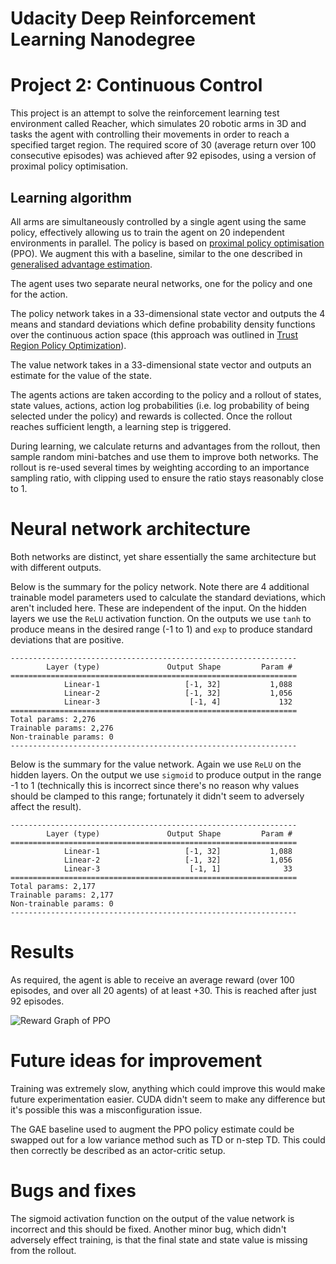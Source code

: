 # Udacity Deep Reinforcement Learning Nanodegree
# Project 2: Continuous Control

This project is an attempt to solve the reinforcement learning test environment called Reacher, which simulates 20 robotic arms in 3D and tasks the agent with controlling their movements in order to reach a specified target region. The required score of 30 (average return over 100 consecutive episodes) was achieved after 92 episodes, using a version of proximal policy optimisation.


## Learning algorithm

All arms are simultaneously controlled by a single agent using the same policy, effectively allowing us to train the agent on 20 independent environments in parallel. The policy is based on [proximal policy optimisation](https://arxiv.org/abs/1707.06347) (PPO). We augment this with a baseline, similar to the one described in [generalised advantage estimation](https://arxiv.org/abs/1506.02438).

The agent uses two separate neural networks, one for the policy and one for the action.

The policy network takes in a 33-dimensional state vector and outputs the 4 means and standard deviations which define probability density functions over the continuous action space (this approach was outlined in [Trust Region Policy Optimization](https://arxiv.org/abs/1502.05477)).

The value network takes in a 33-dimensional state vector and outputs an estimate for the value of the state.

The agents actions are taken according to the policy and a rollout of states, state values, actions, action log probabilities (i.e. log probability of being selected under the policy) and rewards is collected. Once the rollout reaches sufficient length, a learning step is triggered.

During learning, we calculate returns and advantages from the rollout, then sample random mini-batches and use them to improve both networks. The rollout is re-used several times by weighting according to an importance sampling ratio, with clipping used to ensure the ratio stays reasonably close to 1.


# Neural network architecture

Both networks are distinct, yet share essentially the same architecture but with different outputs.

Below is the summary for the policy network. Note there are 4 additional trainable model parameters used to calculate the standard deviations, which aren't included here. These are independent of the input. On the hidden layers we use the `ReLU` activation function. On the outputs we use `tanh` to produce means in the desired range (-1 to 1) and `exp` to produce standard deviations that are positive.

    ----------------------------------------------------------------
            Layer (type)               Output Shape         Param #
    ================================================================
                Linear-1                   [-1, 32]           1,088
                Linear-2                   [-1, 32]           1,056
                Linear-3                    [-1, 4]             132
    ================================================================
    Total params: 2,276
    Trainable params: 2,276
    Non-trainable params: 0
    ----------------------------------------------------------------

Below is the summary for the value network. Again we use `ReLU` on the hidden layers. On the output we use `sigmoid` to produce output in the range -1 to 1 (technically this is incorrect since there's no reason why values should be clamped to this range; fortunately it didn't seem to adversely affect the result).

    ----------------------------------------------------------------
            Layer (type)               Output Shape         Param #
    ================================================================
                Linear-1                   [-1, 32]           1,088
                Linear-2                   [-1, 32]           1,056
                Linear-3                    [-1, 1]              33
    ================================================================
    Total params: 2,177
    Trainable params: 2,177
    Non-trainable params: 0
    ----------------------------------------------------------------


# Results

As required, the agent is able to receive an average reward (over 100 episodes, and over all 20 agents) of at least +30. This is reached after just 92 episodes.

![Reward Graph of PPO](https://github.com/chris838/reacher/blob/master/results/ppo-reacher.png)



# Future ideas for improvement

Training was extremely slow, anything which could improve this would make future experimentation easier. CUDA didn't seem to make any difference but it's possible this was a misconfiguration issue.

The GAE baseline used to augment the PPO policy estimate could be swapped out for a low variance method such as TD or n-step TD. This could then correctly be described as an actor-critic setup.


# Bugs and fixes

The sigmoid activation function on the output of the value network is incorrect and this should be fixed. Another minor bug, which didn't adversely effect training, is that the final state and state value is missing from the rollout.
